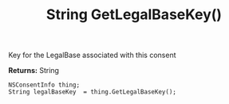 ﻿---
uid: crmscript_ref_NSConsentInfo_GetLegalBaseKey
title: String GetLegalBaseKey()
intellisense: NSConsentInfo.GetLegalBaseKey
keywords: NSConsentInfo, GetLegalBaseKey
so.topic: reference
---

Key for the LegalBase associated with this consent

**Returns:** String


```crmscript
NSConsentInfo thing;
String legalBaseKey  = thing.GetLegalBaseKey();
```


